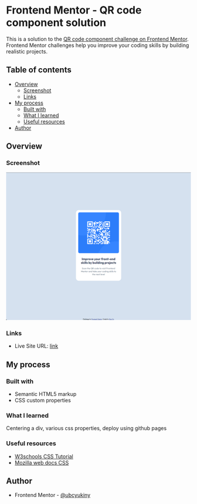# Frontend Mentor - QR code component solution

This is a solution to the [QR code component challenge on Frontend Mentor](https://www.frontendmentor.io/challenges/qr-code-component-iux_sIO_H). Frontend Mentor challenges help you improve your coding skills by building realistic projects. 

## Table of contents

- [Overview](#overview)
  - [Screenshot](#screenshot)
  - [Links](#links)
- [My process](#my-process)
  - [Built with](#built-with)
  - [What I learned](#what-i-learned)
  - [Useful resources](#useful-resources)
- [Author](#author)

## Overview

### Screenshot

![](./screenshot.png)


### Links

- Live Site URL: [link](https://ubcyukiny.github.io/QR-Code-Component/)

## My process

### Built with

- Semantic HTML5 markup
- CSS custom properties



### What I learned

Centering a div, various css properties, deploy using github pages


### Useful resources

- [W3schools CSS Tutorial](https://www.w3schools.com/css/default.asp)
- [Mozilla web docs CSS](https://developer.mozilla.org/en-US/docs/Web/CSS)


## Author

- Frontend Mentor - [@ubcyukiny](https://www.frontendmentor.io/profile/ubcyukiny)
